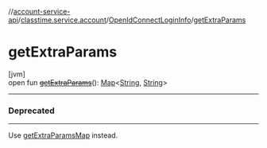 //[account-service-api](../../../index.md)/[classtime.service.account](../index.md)/[OpenIdConnectLoginInfo](index.md)/[getExtraParams](get-extra-params.md)

# getExtraParams

[jvm]\
open fun [~~getExtraParams~~](get-extra-params.md)(): [Map](https://docs.oracle.com/javase/8/docs/api/java/util/Map.html)&lt;[String](https://docs.oracle.com/javase/8/docs/api/java/lang/String.html), [String](https://docs.oracle.com/javase/8/docs/api/java/lang/String.html)&gt;

---

### Deprecated

---

Use [getExtraParamsMap](get-extra-params-map.md) instead.
